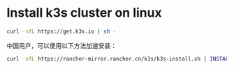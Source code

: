 # Install k3s cluster on linux

```bash
curl -sfL https://get.k3s.io | sh -
```

中国用户，可以使用以下方法加速安装：

```bash
curl -sfL https://rancher-mirror.rancher.cn/k3s/k3s-install.sh | INSTALL_K3S_MIRROR=cn sh -
```

